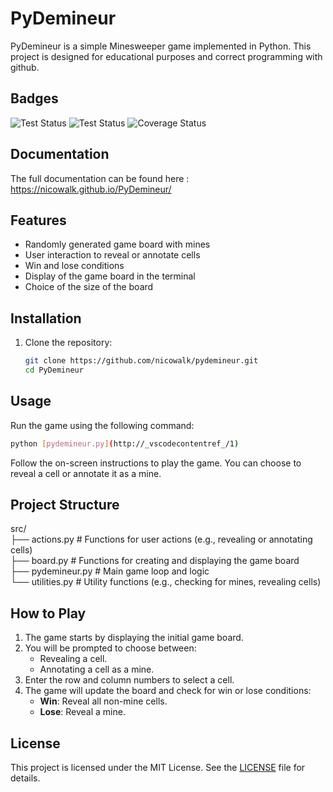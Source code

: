 # PyDemineur

PyDemineur is a simple Minesweeper game implemented in Python. This project is designed for educational purposes and correct programming with github.

## Badges

![Test Status](https://github.com/Nicowalk/PyDemineur/actions/workflows/ci.yml/badge.svg)
![Test Status](https://github.com/Nicowalk/PyDemineur/actions/workflows/documentation.yml/badge.svg)
![Coverage Status](https://coveralls.io/repos/github/Nicowalk/PyDemineur/badge.svg?branch=main)

## Documentation

The full documentation can be found here :
https://nicowalk.github.io/PyDemineur/

## Features

- Randomly generated game board with mines
- User interaction to reveal or annotate cells
- Win and lose conditions
- Display of the game board in the terminal
- Choice of the size of the board

## Installation

1. Clone the repository:
    ```sh
    git clone https://github.com/nicowalk/pydemineur.git
    cd PyDemineur
    ```

## Usage

Run the game using the following command:
```sh
python [pydemineur.py](http://_vscodecontentref_/1)
```


Follow the on-screen instructions to play the game. You can choose to reveal a cell or annotate it as a mine.

## Project Structure

src/ </br>
├── actions.py # Functions for user actions (e.g., revealing or annotating cells) </br>
├── board.py # Functions for creating and displaying the game board </br>
├── pydemineur.py # Main game loop and logic </br>
└── utilities.py # Utility functions (e.g., checking for mines, revealing cells)</br>


## How to Play

1. The game starts by displaying the initial game board.
2. You will be prompted to choose between:
   - Revealing a cell.
   - Annotating a cell as a mine.
3. Enter the row and column numbers to select a cell.
4. The game will update the board and check for win or lose conditions:
   - **Win**: Reveal all non-mine cells.
   - **Lose**: Reveal a mine.

## License

This project is licensed under the MIT License. See the [LICENSE](LICENSE) file for details.